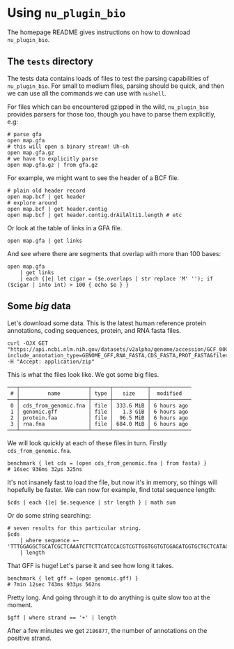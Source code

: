 # Using `nu_plugin_bio`

The homepage README gives instructions on how to download `nu_plugin_bio`.

## The `tests` directory

The tests data contains loads of files to test the parsing capabilities of `nu_plugin_bio`. For small to medium files, parsing should be quick, and then we can use all the commands we can use with `nushell`.

For files which can be encountered gzipped in the wild, `nu_plugin_bio` provides parsers for those too, though you have to parse them explicitly, e.g:

```nu
# parse gfa
open map.gfa
# this will open a binary stream! Uh-oh
open map.gfa.gz
# we have to explicitly parse
open map.gfa.gz | from gfa.gz
```

For example, we might want to see the header of a BCF file.

```nu
# plain old header record
open map.bcf | get header
# explore around
open map.bcf | get header.contig
open map.bcf | get header.contig.drAilAlti1.length # etc
```

Or look at the table of links in a GFA file.

```nu
open map.gfa | get links
```

And see where there are segments that overlap with more than 100 bases:

```nu
open map.gfa 
    | get links
    | each {|e| let cigar = ($e.overlaps | str replace 'M' ''); if ($cigar | into int) > 100 { echo $e } }
```

## Some *big* data

Let's download some data. This is the latest human reference protein annotations, coding sequences, protein, and RNA fasta files.

```console
curl -OJX GET "https://api.ncbi.nlm.nih.gov/datasets/v2alpha/genome/accession/GCF_000001405.40/download?include_annotation_type=GENOME_GFF,RNA_FASTA,CDS_FASTA,PROT_FASTA&filename=GCF_000001405.40.zip" -H "Accept: application/zip"
```

This is what the files look like. We got some big files.

```
───┬──────────────────────┬──────┬───────────┬─────────────
 # │         name         │ type │   size    │  modified   
───┼──────────────────────┼──────┼───────────┼─────────────
 0 │ cds_from_genomic.fna │ file │ 333.6 MiB │ 6 hours ago 
 1 │ genomic.gff          │ file │   1.3 GiB │ 6 hours ago 
 2 │ protein.faa          │ file │  96.5 MiB │ 6 hours ago 
 3 │ rna.fna              │ file │ 684.0 MiB │ 6 hours ago 
───┴──────────────────────┴──────┴───────────┴─────────────
```

We will look quickly at each of these files in turn. Firstly `cds_from_genomic.fna`.

```nu
benchmark { let cds = (open cds_from_genomic.fna | from fasta) }
# 16sec 936ms 32µs 325ns
```

It's not insanely fast to load the file, but now it's in memory, so things will hopefully be faster. We can now for example, find total sequence length:

```nu
$cds | each {|e| $e.sequence | str length } | math sum
```

Or do some string searching:

```nu
# seven results for this particular string.
$cds 
    | where sequence =~ 'TTTGGAGGCTGCATCGCTCAAATCTTCTTCATCCACGTCGTTGGTGGTGTGGAGATGGTGCTGCTCATAGCCATGGCCTTTGACAGATA'
    | length
```

That GFF is huge! Let's parse it and see how long it takes.

```nu
benchmark { let gff = (open genomic.gff) }
# 7min 12sec 743ms 933µs 562ns
```

Pretty long. And going through it to do anything is quite slow too at the moment.

```nu
$gff | where strand == '+' | length
```

After a few minutes we get `2186877`, the number of annotations on the positive strand.